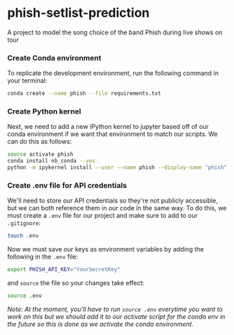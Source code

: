 # phish-setlist-prediction
A project to model the song choice of the band Phish during live shows on tour

### Create Conda environment

To replicate the development environment, run the following command in your terminal:
```bash
conda create --name phish --file requirements.txt
```

### Create Python kernel

Next, we need to add a new iPython kernel to jupyter based off of our conda environment if we want that environment to match our scripts. We can do this as follows:
```bash
source activate phish
conda install nb_conda --yes
python -m ipykernel install --user --name phish --display-name "phish"
```

### Create .env file for API credentials

We'll need to store our API credentials so they're not publicly accessible, but we can both reference them in our code in the same way. To do this, we must create a `.env` file for our project and make sure to add to our `.gitignore`:
```bash
touch .env
```

Now we must save our keys as environment variables by adding the following in the `.env` file: 
```bash
export PHISH_API_KEY="YourSecretKey"
```
and `source` the file so your changes take effect: 
```bash
source .env
```

*Note: At the moment, you'll have to run `source .env` everytime you want to work on this but we should add it to our activate script for the conda env in the future so this is done as we activate the conda environment.*

